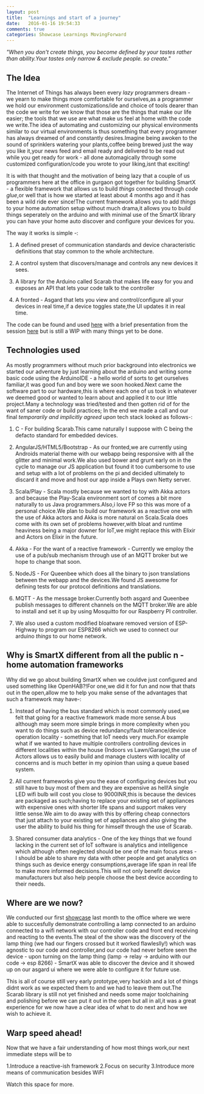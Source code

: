 ```yaml
---
layout: post
title:  "Learnings and start of a journey"
date:   2016-01-16 19:54:33
comments: true
categories: Showcase Learnings MovingForward
---
```



*"When you don't create things, you become defined by your tastes rather than ability.Your tastes only narrow & exclude people. so create."*


The Idea
------------

The Internet of Things has always been every *lazy* programmers dream - we yearn to make things more comfortable for ourselves,as a programmer we hold our environment customizations/ide and choice of tools dearer than the code we write for we know that those are the things that make our life easier; the tools that we use are what make us feel at home with the code we write.The idea of automating  and customizing our physical environments similar to our virtual environments is thus something that every programmer has always dreamed of and constantly desires.Imagine being awoken to the sound of sprinklers watering your plants,coffee being brewed just the way you like it,your news feed and email ready and delivered to be read out while you get ready for work - all done automagically through some customized configuration/code you wrote to your liking,isnt that exciting!


It is with that thought and the motivation of being lazy that a couple of us programmers here at the office in gurgaon got together for building SmartX - a flexible framework that allows us to build *things* connected through *code glue*,or well that is how we started at least about 4 months ago and it has been a wild ride ever since!The current framework allows you to add *things* to your home automation setup without much drama,it allows you to build things seperately on the arduino and with minimal use of the SmartX library you can have your home auto discover and configure your devices for you.

The way it works is simple -:

1. A defined preset of communication standards and device characteristic definitions that stay common to the whole architecture.

2. A control system that discovers/manage and controls any new devices it sees.

3. A library for the Arduino called Scarab that makes life easy for you and exposes an API that lets your code talk to the controller

4. A fronted - Asgard that lets you view and control/configure all your devices in real time,if a device toggles state,the UI updates it in real time.

The code can be found and used [here][Github-repo] with a brief presentation from the session [here][presentation] but is still a WIP with many things yet to be done.

Technologies used
--------------------

As mostly programmers without much prior background into electronics we started our adventure by just learning about the arduino and writing some basic code using the ArduinoIDE - a hello world of sorts to get ourselves familiar,it was good fun and boy were we soon hooked.Next came the software part to our hardware,this is where each one of us took in whatever we deemed good or wanted to learn about and applied it to our little project.Many a technology was tried/tested and then gotten rid of for the want of saner code or build practices; In the end we made a call and our final *temporarily and implicitly agreed upon* tech stack looked as follows-:

1. C - For building Scarab.This came naturally I suppose with C being the defacto standard for embedded devices.

2. AngularJS/HTML5/Bootstrap - As our fronted,we are currently using Androids material theme with our webapp being responsive with all the glitter and minimal work.We also used bower and grunt early on in the cycle to manage our JS application but found it too cumbersome to use and setup with a lot of problems on the pi and decided ultimately to discard it and move and host our app inside a Plays own Netty server.
 
3. Scala/Play - Scala mostly because we wanted to toy with Akka actors and because the Play-Scala environment sort of comes a bit more naturally to us Java programmers.Also,i love FP so this was more of a personal choice.We plan to build our framework as a reactive one with the use of Akka actors and Akka is more natural on Scala.Scala does come with its own set of problems however,with bloat and runtime heaviness being a major downer for IoT,we might replace this with Elixir and Actors on Elixir in the future.

4. Akka - For the want of a reactive framework - Currently we employ the use of a pub/sub mechanism through use of an MQTT broker but we hope to change that soon.

5. NodeJS - For Queenbee which does all the binary to json translations between the webapp and the devices.We found JS awesome for defining tests for our protocol definitions and translations.

6. MQTT - As the message broker.Currently both asgard and Queenbee publish messages to different channels on the MQTT broker.We are able to install and set it up by using Mosquitto for our Raspberry PI controller.

7. We also used a custom modified bloatware removed version of ESP-Highway to program our ESP8266 which we used to connect our arduino *things* to our home network. 


Why is SmartX different from all the public n - home automation frameworks
----------------------------------------------------------------------------

Why did we go about building SmartX when we couldve just configured and used something like OpenHAB?!For one,we did it for fun and now that thats out in the open,allow me to help you make sense of the advantages that such a framework may have-:


1. Instead of having the bus standard which is most commonly used,we felt that going for a reactive framework made more sense.A bus although may seem more simple brings in more complexity when you want to do things such as device redundancy/fault tolerance/device operation locality - something that IoT needs very much.For example what if we wanted to have multiple controllers controlling devices in different localities within the house (Indoors vs Lawn/Garage),the use of Actors allows us to easily build and manage clusters with locality of concerns and is much better in my opinion than using a queue based system. 

2. All current frameworks give you the ease of configuring devices but you still have to buy most of them and they are expensive as hell!A single LED wifi bulb will cost you close to 9000INR,this is because the devices are packaged as such;having to replace your existing set of appliances with expensive ones with shorter life spans and support makes very little sense.We aim to do away with this by offering cheap connectors that just attach to your existing set of appliances and also giving the user the ability to build his thing for himself through the use of Scarab.

3. Shared consumer data analytics - One of the key things that we found lacking in the current set of IoT software is analytics and intelligence which although often neglected should be one of the main focus areas - I should be able to share my data with other people and get analytics on things such as device energy consumptions,average life span in real life to make more informed decisions.This will not only benefit device manufacturers but also help people choose the best device according to their needs.


Where are we now?
-------------------

We conducted our first [showcase][Showcase] last month to the office where we were able to succesfully demonstrate controlling a lamp connected to an arduino connected to a wifi network with our controller code and front end receiving and reacting to the events.The steal of the show was the discovery of the lamp thing (we had our fingers crossed but it worked flawleslly!) which was agnostic to our code and controller,and our code had never before seen the device - upon turning on the lamp thing (lamp -> relay -> arduino with our code -> esp 8266) - SmartX was able to discover the device and it showed up on our asgard ui where we were able to configure it for future use.

This is all of course still very early prototype,very hackish and a lot of things didnt work as we expected them to and we had to leave them out.The Scarab library is still not yet finished and needs some major toolchaining and polishing before we can put it out in the open but all in all,it was a great experience for we now have a clear idea of what to do next and how we wish to achieve it. 


Warp speed ahead!
---------------------------------------

Now that we have a fair understanding of how most things work,our next immediate steps will be to

1.Introduce a reactive-ish framework
2.Focus on security
3.Introduce more means of communication besides WiFI

Watch this space for more.


[presentation]: https://docs.google.com/a/thoughtworks.com/presentation/d/1ysq87JS3PwYfoksgjF3MAndatUmeUQLwNZXfH23RTGs/edit?usp=sharing 
[Github-repo]: https://github.com/ThoughtWorksIoTGurgaon
[Showcase]: https://www.fuzemeeting.com/replay_meeting/0890ae9a/7751766



